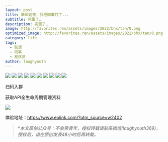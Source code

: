 ```yaml
---
layout: post
title: 联调这夜，我把同事打了...
subtitle: 完蛋了…
description: 完蛋了…
image: http://favorites.ren/assets/images/2022/bhx/tan/0.png
optimized_image: http://favorites.ren/assets/images/2022/bhx/tan/0.png
category: life
tags:
  - 联调
  - 同事
  - 程序员
author: laughyouth
---
```


![](http://favorites.ren/assets/images/2022/bhx/diao/640.jpeg)
![](http://favorites.ren/assets/images/2022/bhx/diao/640-1.jpeg)
![](http://favorites.ren/assets/images/2022/bhx/diao/640-2.jpeg)
![](http://favorites.ren/assets/images/2022/bhx/diao/640-3.jpeg)
![](http://favorites.ren/assets/images/2022/bhx/diao/640-4.jpeg)
![](http://favorites.ren/assets/images/2022/bhx/diao/640-5.jpeg)
![](http://favorites.ren/assets/images/2022/bhx/diao/640-6.jpeg)
![](http://favorites.ren/assets/images/2022/bhx/diao/640-7.jpeg)
![](http://favorites.ren/assets/images/2022/bhx/diao/640-8.jpeg)
![](http://favorites.ren/assets/images/2022/bhx/diao/640-9.jpeg)


扫码入群

获取API全生命周期管理资料

![](http://favorites.ren/assets/images/2022/bhx/diao/640.png)

体验地址：https://www.eolink.com/?utm_source=w2402



>**本文原创公众号：不会笑青年，授权转载请联系微信(laughyouth369)，授权后，请在原创发表48小时后再转载。*